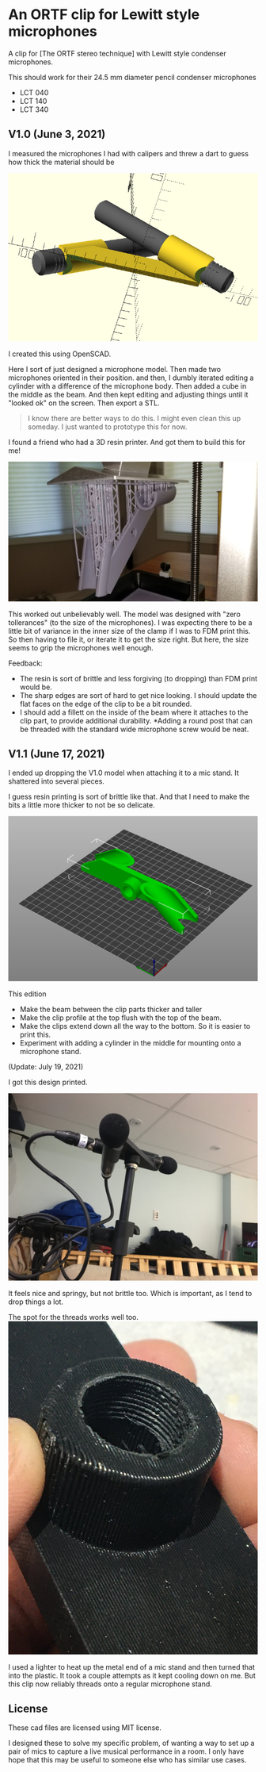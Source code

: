 # An ORTF clip for Lewitt style microphones

A clip for [The ORTF stereo technique] with Lewitt style condenser microphones.

This should work for their 24.5 mm diameter pencil condenser microphones

* LCT 040
* LCT 140
* LCT 340

## V1.0 (June 3, 2021)

I measured the microphones I had with calipers and threw a dart to guess how thick the material should be

![fig1](fig1.png)

I created this using OpenSCAD.

Here I sort of just designed a microphone model. Then made two microphones oriented in their position.
and then, I dumbly iterated editing a cylinder with a difference of the microphone body.
Then added a cube in the middle as the beam.
And then kept editing and adjusting things until it "looked ok" on the screen. Then export a STL.

> I know there are better ways to do this. I might even clean this up someday. I just wanted to prototype this for now.

I found a friend who had a 3D resin printer. And got them to build this for me!

![v1_printed](v1_printed.jpg)

This worked out unbelievably well. The model was designed with "zero tollerances" (to the size of the microphones). I was expecting there to be a little bit of variance in the inner size of the clamp if I was to FDM print this. So then having to file it, or iterate it to get the size right. But here, the size seems to grip the microphones well enough.

Feedback:

* The resin is sort of brittle and less forgiving (to dropping) than FDM print would be.
* The sharp edges are sort of hard to get nice looking. I should update the flat faces on the edge of the clip to be a bit rounded.
* I should add a fillett on the inside of the beam where it attaches to the clip part, to provide additional durability.
*Adding a round post that can be threaded with the standard wide microphone screw would be neat.

## V1.1 (June 17, 2021)

I ended up dropping the V1.0 model when attaching it to a mic stand. It shattered into several pieces.

I guess resin printing is sort of brittle like that. And that I need to make the bits a little more thicker to not be so delicate.

![v1.1 design](v1.1_design.png)

This edition

* Make the beam between the clip parts thicker and taller
* Make the clip profile at the top flush with the top of the beam.
* Make the clips extend down all the way to the bottom. So it is easier to print this.
* Experiment with adding a cylinder in the middle for mounting onto a microphone stand.

(Update: July 19, 2021)

I got this design printed.

![v1.1_printed](1.1_printed.jpg)

It feels nice and springy, but not brittle too. Which is important, as I tend to drop things a lot.

The spot for the threads works well too.
![1.1. threads](1.1_threads.jpg)

I used a lighter to heat up the metal end of a mic stand and then turned that into the plastic. It took a couple attempts as it kept cooling down on me. But this clip now reliably threads onto a regular microphone stand.

## License

These cad files are licensed using MIT license.

I designed these to solve my specific problem, of wanting a way to set up a pair of mics to capture a live musical performance in a room. I only have hope that this may be useful to someone else who has similar use cases.

